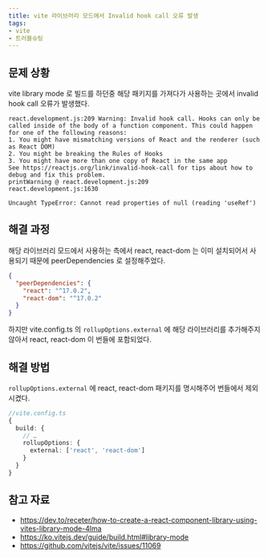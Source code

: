 ```yaml
---
title: vite 라이브러리 모드에서 Invalid hook call 오류 발생
tags:
- vite
- 트러블슈팅
---
```


## 문제 상황
vite library mode 로 빌드를 하던중 해당 패키지를 가져다가 사용하는 곳에서 invalid hook call 오류가 발생했다. 

```
react.development.js:209 Warning: Invalid hook call. Hooks can only be called inside of the body of a function component. This could happen for one of the following reasons:
1. You might have mismatching versions of React and the renderer (such as React DOM)
2. You might be breaking the Rules of Hooks
3. You might have more than one copy of React in the same app
See https://reactjs.org/link/invalid-hook-call for tips about how to debug and fix this problem.
printWarning @ react.development.js:209
react.development.js:1630

Uncaught TypeError: Cannot read properties of null (reading 'useRef')
```

## 해결 과정
해당 라이브러리 모드에서 사용하는 측에서 react, react-dom 는 이미 설치되어서 사용되기 때문에 peerDependencies 로 설정해주었다. 

```json
{
  "peerDependencies": {
    "react": "^17.0.2",
    "react-dom": "^17.0.2"
  }
}
```

하지만 vite.config.ts 의 `rollupOptions.external` 에 해당 라이브러리를 추가해주지 않아서 react, react-dom 이 번들에 포함되었다. 

## 해결 방법

`rollupOptions.external` 에 react, react-dom 패키지를 명시해주어 번들에서 제외시켰다.

```typescript
//vite.config.ts
{
  build: {
    // …
    rollupOptions: {
      external: ['react', 'react-dom']
    }
  }
}
```

## 참고 자료

- https://dev.to/receter/how-to-create-a-react-component-library-using-vites-library-mode-4lma
- https://ko.vitejs.dev/guide/build.html#library-mode
- https://github.com/vitejs/vite/issues/11069
